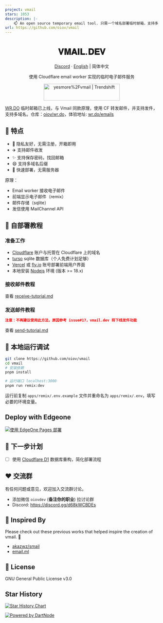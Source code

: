 ```yaml
---
project: vmail
stars: 1053
description: |-
    📫 An open source temporary email tool. 只需一个域名部署临时邮箱，支持多域名后缀，密码找回。
url: https://github.com/oiov/vmail
---
```


<div align="center">
  <h1>𝐕𝐌𝐀𝐈𝐋.𝐃𝐄𝐕</h1>
  <p><a href="https://discord.gg/d68kWCBDEs">Discord</a> · <a href="https://github.com/oiov/vmail/blob/main/README_en.md">English</a> | 简体中文</p>
  <p>使用 Cloudflare email worker 实现的临时电子邮件服务</p>
  <a href="https://trendshift.io/repositories/8681" target="_blank"><img src="https://trendshift.io/api/badge/repositories/8681" alt="yesmore%2Fvmail | Trendshift" style="width: 250px; height: 55px;" width="250" height="55"/></a>
  <!-- <img src="https://img.inke.app/file/beb0212f96c6cd37eaeb8.jpg"/> -->
</div>

[WR.DO](https://wr.do) 临时邮箱已上线，与 Vmail 同款原理，使用 CF 转发邮件，并支持发件，支持多域名。仓库：[oiov/wr.do](https://github.com/oiov/wr.do)，体验地址: [wr.do/emails](https://wr.do/emails)

## 🌈 特点

- 🎯 隐私友好，无需注册，开箱即用
- ✈️ 支持邮件收发
- ✨ 支持保存密码，找回邮箱
- 😄 支持多域名后缀
- 🚀 快速部署，无需服务器

原理：

- Email worker 接收电子邮件
- 前端显示电子邮件（remix）
- 邮件存储（sqlite）
- 发信使用 MailChannel API

## 👋 自部署教程

### 准备工作

- [Cloudflare](https://dash.cloudflare.com/) 账户与托管在 Cloudflare 上的域名
- [turso](https://turso.tech) sqlite 数据库（个人免费计划足够）
- [Vercel](https://vercel.com) 或 [fly.io](https://fly.io) 账号部署前端用户界面
- 本地安装 [Nodejs](https://nodejs.org) 环境 (版本 >= 18.x)

### 接收邮件教程

查看 [receive-tutorial.md](/docs/receive-tutorial.md)

### 发送邮件教程

```JSON
注意：不再建议使用此方法，原因参考 issue#17，vmail.dev 将下线发件功能
```

查看 [send-tutorial.md](/docs/send-tutorial.md)

## 🔨 本地运行调试

```bash
git clone https://github.com/oiov/vmail
cd vmail
# 安装依赖
pnpm install

# 运行端口 localhost:3000
pnpm run remix:dev
```

运行前复制 `apps/remix/.env.example` 文件并重命名为 `apps/remix/.env`，填写必要的环境变量。

## Deploy with Edgeone

[![使用 EdgeOne Pages 部署](https://cdnstatic.tencentcs.com/edgeone/pages/deploy.svg)](https://edgeone.ai/pages/new?repository-url=https%3A%2F%2Fgithub.com%2Foiov%2Fvmail)

## 🌈 下一步计划

- [ ] 使用 [Cloudflare D1](https://developers.cloudflare.com/d1/) 数据库重构，简化部署流程

## ❤️ 交流群

有任何问题或意见，欢迎加入交流群讨论。

- 添加微信 `oiovdev` (**备注你的职业**) 拉讨论群
- Discord: https://discord.gg/d68kWCBDEs

## 🎨 Inspired By

Please check out these previous works that helped inspire the creation of vmail. 🙏

- [akazwz/smail](https://github.com/akazwz/smail)
- [email.ml](email.ml)

## 📝 License

GNU General Public License v3.0

## Star History

[![Star History Chart](https://api.star-history.com/svg?repos=oiov/vmail&type=Date)](https://star-history.com/#oiov/vmail&Date)


[![Powered by DartNode](https://dartnode.com/branding/DN-Open-Source-sm.png)](https://dartnode.com "Powered by DartNode - Free VPS for Open Source")

